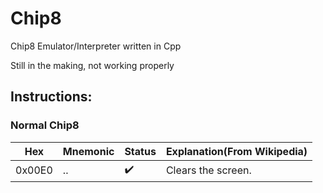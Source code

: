 # Chip8
Chip8 Emulator/Interpreter written in Cpp

Still in the making, not working properly


## Instructions:

### Normal Chip8
 Hex | Mnemonic | Status | Explanation(From Wikipedia)
 --- | --- | --- | ---
 0x00E0| .. | :heavy_check_mark: | Clears the screen.
